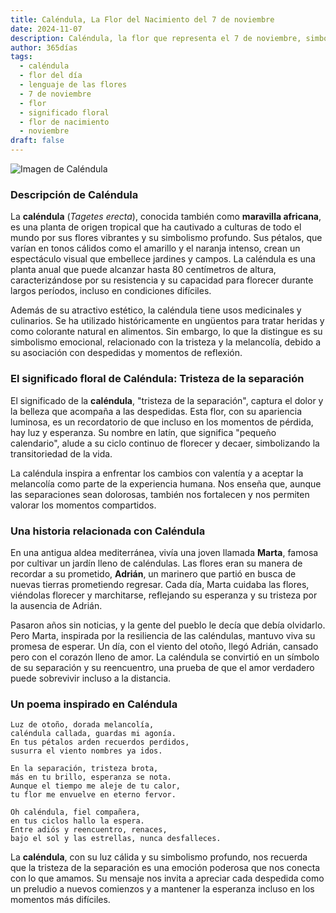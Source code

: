 ```yaml
---
title: Caléndula, La Flor del Nacimiento del 7 de noviembre
date: 2024-11-07
description: Caléndula, la flor que representa el 7 de noviembre, simboliza Tristeza de la separación. Descubre su fascinante historia, significado en el lenguaje de las flores y una poesía que celebra su belleza.
author: 365días
tags:
  - caléndula
  - flor del día
  - lenguaje de las flores
  - 7 de noviembre
  - flor
  - significado floral
  - flor de nacimiento
  - noviembre
draft: false
---
```



![Imagen de Caléndula](https://cdn.pixabay.com/photo/2022/07/03/14/40/marigold-7299451_1280.jpg#center)


### Descripción de Caléndula

La **caléndula** (_Tagetes erecta_), conocida también como **maravilla africana**, es una planta de origen tropical que ha cautivado a culturas de todo el mundo por sus flores vibrantes y su simbolismo profundo. Sus pétalos, que varían en tonos cálidos como el amarillo y el naranja intenso, crean un espectáculo visual que embellece jardines y campos. La caléndula es una planta anual que puede alcanzar hasta 80 centímetros de altura, caracterizándose por su resistencia y su capacidad para florecer durante largos períodos, incluso en condiciones difíciles.

Además de su atractivo estético, la caléndula tiene usos medicinales y culinarios. Se ha utilizado históricamente en ungüentos para tratar heridas y como colorante natural en alimentos. Sin embargo, lo que la distingue es su simbolismo emocional, relacionado con la tristeza y la melancolía, debido a su asociación con despedidas y momentos de reflexión.

### El significado floral de Caléndula: Tristeza de la separación

El significado de la **caléndula**, "tristeza de la separación", captura el dolor y la belleza que acompaña a las despedidas. Esta flor, con su apariencia luminosa, es un recordatorio de que incluso en los momentos de pérdida, hay luz y esperanza. Su nombre en latín, que significa "pequeño calendario", alude a su ciclo continuo de florecer y decaer, simbolizando la transitoriedad de la vida.

La caléndula inspira a enfrentar los cambios con valentía y a aceptar la melancolía como parte de la experiencia humana. Nos enseña que, aunque las separaciones sean dolorosas, también nos fortalecen y nos permiten valorar los momentos compartidos.

### Una historia relacionada con Caléndula

En una antigua aldea mediterránea, vivía una joven llamada **Marta**, famosa por cultivar un jardín lleno de caléndulas. Las flores eran su manera de recordar a su prometido, **Adrián**, un marinero que partió en busca de nuevas tierras prometiendo regresar. Cada día, Marta cuidaba las flores, viéndolas florecer y marchitarse, reflejando su esperanza y su tristeza por la ausencia de Adrián.

Pasaron años sin noticias, y la gente del pueblo le decía que debía olvidarlo. Pero Marta, inspirada por la resiliencia de las caléndulas, mantuvo viva su promesa de esperar. Un día, con el viento del otoño, llegó Adrián, cansado pero con el corazón lleno de amor. La caléndula se convirtió en un símbolo de su separación y su reencuentro, una prueba de que el amor verdadero puede sobrevivir incluso a la distancia.

### Un poema inspirado en Caléndula

```
Luz de otoño, dorada melancolía,  
caléndula callada, guardas mi agonía.  
En tus pétalos arden recuerdos perdidos,  
susurra el viento nombres ya idos.

En la separación, tristeza brota,  
más en tu brillo, esperanza se nota.  
Aunque el tiempo me aleje de tu calor,  
tu flor me envuelve en eterno fervor.

Oh caléndula, fiel compañera,  
en tus ciclos hallo la espera.  
Entre adiós y reencuentro, renaces,  
bajo el sol y las estrellas, nunca desfalleces.
```

La **caléndula**, con su luz cálida y su simbolismo profundo, nos recuerda que la tristeza de la separación es una emoción poderosa que nos conecta con lo que amamos. Su mensaje nos invita a apreciar cada despedida como un preludio a nuevos comienzos y a mantener la esperanza incluso en los momentos más difíciles.
